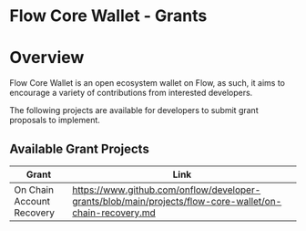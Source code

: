 # Flow Core Wallet - Grants

# Overview

Flow Core Wallet is an open ecosystem wallet on Flow, as such, it aims to encourage a variety of contributions from interested developers.

The following projects are available for developers to submit grant proposals to implement.

## Available Grant Projects

| Grant                                               | Link |
| --------------------------------------------------- | ---- |
| On Chain Account Recovery                           | https://www.github.com/onflow/developer-grants/blob/main/projects/flow-core-wallet/on-chain-recovery.md |
